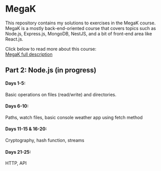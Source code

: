 # MegaK
This repository contains my solutions to exercises in the MegaK course. MegaK is a mostly back-end-oriented course that covers topics such as Node.js, Express.js, MongoDB, NestJS, and a bit of front-end area like React.js.

Click below to read more about this course:  
[MegaK full description](https://www.megak.pl/) 

## Part 2: Node.js (in progress)
#### Days 1-5:
Basic operations on files (read/write) and directories.
#### Days 6-10:
Paths, watch files, basic console weather app using fetch method
#### Days 11-15 & 16-20:
Cryptography, hash function, streams
#### Days 21-25:
HTTP, API

